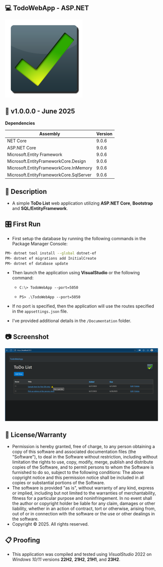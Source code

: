 ## 💻 TodoWebApp - ASP.NET

![Icon](./Documentation/AppIcon.png)

## 📝 v1.0.0.0 - June 2025

**Dependencies**

| Assembly | Version |
| ---- | ---- |
| NET Core | 9.0.6 |
| ASP.NET Core | 9.0.6 |
| Microsoft.Entity Framework | 9.0.6 |
| Microsoft.EntityFrameworkCore.Design | 9.0.6 |
| Microsoft.EntityFrameworkCore.InMemory | 9.0.6 |
| Microsoft.EntityFrameworkCore.SqlServer | 9.0.6 |

## 📰 Description
- A simple **ToDo List** web application utilizing **ASP.NET Core**, **Bootstrap** and **SQL/EntityFramework**.

## 🎛️ First Run

- First setup the database by running the following commands in the Package Manager Console:

```bash
PM> dotnet tool install --global dotnet-ef
PM> dotnet ef migrations add InitialCreate
PM> dotnet ef database update
```

- Then launch the application using **VisualStudio** or the following command:

	- `C:\> TodoWebApp --port=5050`

	- `PS> .\TodoWebApp --port=5050`

- If no port is specified, then the application will use the routes specified in the `appsettings.json` file.

- I've provided additional details in the `/Documentation` folder.

## 📷 Screenshot

![Sample](./Documentation/Screenshot3.png)

## 🧾 License/Warranty
* Permission is hereby granted, free of charge, to any person obtaining a copy of this software and associated documentation files (the "Software"), to deal in the Software without restriction, including without limitation the rights to use, copy, modify, merge, publish and distribute copies of the Software, and to permit persons to whom the Software is furnished to do so, subject to the following conditions: The above copyright notice and this permission notice shall be included in all copies or substantial portions of the Software.
* The software is provided "as is", without warranty of any kind, express or implied, including but not limited to the warranties of merchantability, fitness for a particular purpose and noninfringement. In no event shall the author or copyright holder be liable for any claim, damages or other liability, whether in an action of contract, tort or otherwise, arising from, out of or in connection with the software or the use or other dealings in the software.
* Copyright © 2025. All rights reserved.

## 📋 Proofing
* This application was compiled and tested using *VisualStudio* 2022 on *Windows 10/11* versions **22H2**, **21H2**, **21H1**, and **23H2**.

